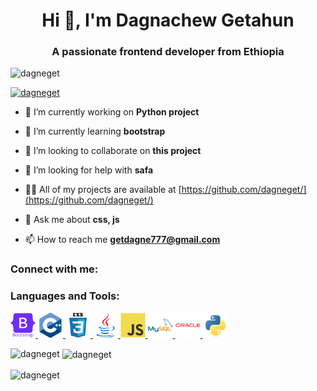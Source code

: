 <h1 align="center">Hi 👋, I'm Dagnachew Getahun</h1>
<h3 align="center">A passionate frontend developer from Ethiopia</h3>

<p align="left"> <img src="https://komarev.com/ghpvc/?username=dagneget&label=Profile%20views&color=0e75b6&style=flat" alt="dagneget" /> </p>

<p align="left"> <a href="https://github.com/ryo-ma/github-profile-trophy"><img src="https://github-profile-trophy.vercel.app/?username=dagneget" alt="dagneget" /></a> </p>

- 🔭 I’m currently working on **Python project**

- 🌱 I’m currently learning **bootstrap**

- 👯 I’m looking to collaborate on **this project**

- 🤝 I’m looking for help with **safa**

- 👨‍💻 All of my projects are available at [https://github.com/dagneget/](https://github.com/dagneget/)

- 💬 Ask me about **css, js**

- 📫 How to reach me **getdagne777@gmail.com**

<h3 align="left">Connect with me:</h3>
<p align="left">
</p>

<h3 align="left">Languages and Tools:</h3>
<p align="left"> <a href="https://getbootstrap.com" target="_blank" rel="noreferrer"> <img src="https://raw.githubusercontent.com/devicons/devicon/master/icons/bootstrap/bootstrap-plain-wordmark.svg" alt="bootstrap" width="40" height="40"/> </a> <a href="https://www.w3schools.com/cpp/" target="_blank" rel="noreferrer"> <img src="https://raw.githubusercontent.com/devicons/devicon/master/icons/cplusplus/cplusplus-original.svg" alt="cplusplus" width="40" height="40"/> </a> <a href="https://www.w3schools.com/css/" target="_blank" rel="noreferrer"> <img src="https://raw.githubusercontent.com/devicons/devicon/master/icons/css3/css3-original-wordmark.svg" alt="css3" width="40" height="40"/> </a> <a href="https://www.java.com" target="_blank" rel="noreferrer"> <img src="https://raw.githubusercontent.com/devicons/devicon/master/icons/java/java-original.svg" alt="java" width="40" height="40"/> </a> <a href="https://developer.mozilla.org/en-US/docs/Web/JavaScript" target="_blank" rel="noreferrer"> <img src="https://raw.githubusercontent.com/devicons/devicon/master/icons/javascript/javascript-original.svg" alt="javascript" width="40" height="40"/> </a> <a href="https://www.mysql.com/" target="_blank" rel="noreferrer"> <img src="https://raw.githubusercontent.com/devicons/devicon/master/icons/mysql/mysql-original-wordmark.svg" alt="mysql" width="40" height="40"/> </a> <a href="https://www.oracle.com/" target="_blank" rel="noreferrer"> <img src="https://raw.githubusercontent.com/devicons/devicon/master/icons/oracle/oracle-original.svg" alt="oracle" width="40" height="40"/> </a> <a href="https://www.python.org" target="_blank" rel="noreferrer"> <img src="https://raw.githubusercontent.com/devicons/devicon/master/icons/python/python-original.svg" alt="python" width="40" height="40"/> </a> </p>

<p><img align="left" src="https://github-readme-stats.vercel.app/api/top-langs?username=dagneget&show_icons=true&locale=en&layout=compact" alt="dagneget" /></p>

<p>&nbsp;<img align="center" src="https://github-readme-stats.vercel.app/api?username=dagneget&show_icons=true&locale=en" alt="dagneget" /></p>

<p><img align="center" src="https://github-readme-streak-stats.herokuapp.com/?user=dagneget&" alt="dagneget" /></p>
